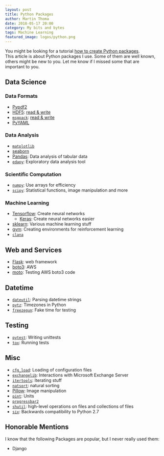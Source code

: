 ```yaml
---
layout: post
title: Python Packages
author: Martin Thoma
date: 2018-05-17 20:00
category: My bits and bytes
tags: Machine Learning
featured_image: logos/python.png
---
```

<div class="info">You might be looking for a tutorial <a href="https://martin-thoma.com/python-projects/">how to create Python packages</a>.</div>
This article is about Python packages I use. Some of them are well known,
others might be new to you. Let me know if I missed some that are important to
you.


## Data Science

### Data Formats

* [Pypdf2](https://pythonhosted.org/PyPDF2/)
* [HDF5](https://support.hdfgroup.org/HDF5/): [read & write](https://stackoverflow.com/a/41586571/562769)
* [`msgpack`](https://msgpack.org): [read & write](https://stackoverflow.com/questions/43442194/how-do-i-read-and-write-with-msgpack)
* [PyYAML](http://pyyaml.org/wiki/PyYAML)


### Data Analysis

* [`matplotlib`](https://matplotlib.org)
* [seaborn](https://seaborn.pydata.org)
* [Pandas](https://pandas.pydata.org): Data analysis of tabular data
* [`edapy`](https://github.com/MartinThoma/edapy): Exploratory data analysis tool


### Scientific Computation

* [`numpy`](http://www.numpy.org): Use arrays for efficiency
* [`scipy`](https://www.scipy.org): Statistical functions, image manipulation and more


### Machine Learning

* [Tensorflow](https://www.tensorflow.org): Create neural networks
    * [Keras](https://keras.io): Create neural networks easier
* [sklearn](http://scikit-learn.org/stable/index.html): Various machine learning stuff
* [gym](https://gym.openai.com): Creating environments for reinforcement learning
* [`clana`](https://github.com/MartinThoma/clana)


## Web and Services

* [Flask](http://flask.pocoo.org): web framework
* [boto3](https://github.com/boto/boto3): AWS
* [moto](https://github.com/spulec/moto): Testing AWS boto3 code


## Datetime

* [`dateutil`](https://dateutil.readthedocs.io/en/stable/): Parsing datetime strings
* [`pytz`](https://pypi.org/project/pytz/): Timezones in Python
* [`freezegun`](https://github.com/spulec/freezegun): Fake time for testing


## Testing

* [`pytest`](https://docs.pytest.org/en/latest/): Writing unittests
* [`tox`](https://tox.readthedocs.io/en/latest/): Running tests


## Misc

* [`cfg_load`](https://github.com/MartinThoma/cfg_load): Loading of configuration files
* [`exchangelib`](https://github.com/ecederstrand/exchangelib): Interactions with Microsoft Exchange Server
* [`itertools`](https://docs.python.org/3/library/itertools.html): Iterating stuff
* [`natsort`](https://pypi.org/project/natsort/#description): natural sorting
* [Pillow](https://pillow.readthedocs.io/en/5.1.x/): Image manipulation
* [`pint`](https://pypi.org/project/Pint/#description): Units
* [`progressbar2`](https://pypi.org/project/progressbar2/#description)
* [`shutil`](https://docs.python.org/2/library/shutil.html): high-level operations on files and collections of files
* [`six`](https://pypi.org/project/six/#description): Backwards compatibility to Python 2.7



## Honorable Mentions

I know that the following Packages are popular, but I never really used them:

* Django
